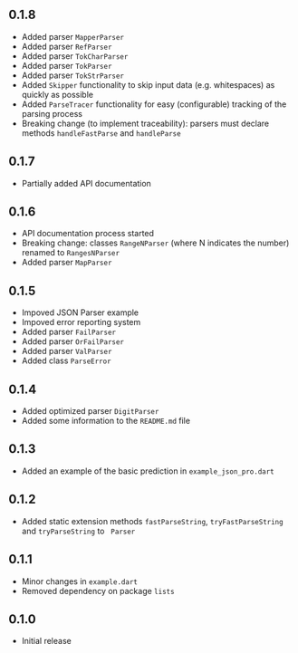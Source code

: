 ## 0.1.8

- Added parser `MapperParser`
- Added parser `RefParser`
- Added parser `TokCharParser`
- Added parser `TokParser`
- Added parser `TokStrParser`
- Added `Skipper` functionality to skip input data (e.g. whitespaces) as quickly as possible
- Added `ParseTracer` functionality for easy (configurable) tracking of the parsing process
- Breaking change (to implement traceability): parsers must declare  methods `handleFastParse` and `handleParse`

## 0.1.7

- Partially added API documentation

## 0.1.6

- API documentation process started
- Breaking change: classes `RangeNParser` (where N indicates the number) renamed to `RangesNParser`
- Added parser `MapParser`

## 0.1.5

- Impoved JSON Parser example
- Impoved error reporting system
- Added parser `FailParser`
- Added parser `OrFailParser`
- Added parser `ValParser`
- Added class `ParseError`

## 0.1.4

- Added optimized parser `DigitParser`
- Added some information to the `README.md` file

## 0.1.3

- Added an example of the basic prediction in `example_json_pro.dart`

## 0.1.2

- Added static extension methods `fastParseString`, `tryFastParseString` and `tryParseString` to ` Parser`

## 0.1.1

- Minor changes in `example.dart`
- Removed dependency on package `lists`

## 0.1.0

- Initial release
